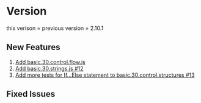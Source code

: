 # Version
this verison =
previous version = 2.10.1  


##  New Features
1. [Add basic.30.control.flow.js](https://github.com/vishalz/hello-js/issues/10)
1. [Add basic.30.strings.js #12](https://github.com/vishalz/hello-js#boards?repos=31815835)
1. [Add more tests for If...Else statement to basic.30.control.structures #13](https://github.com/vishalz/hello-js/issues/13)
## Fixed Issues

